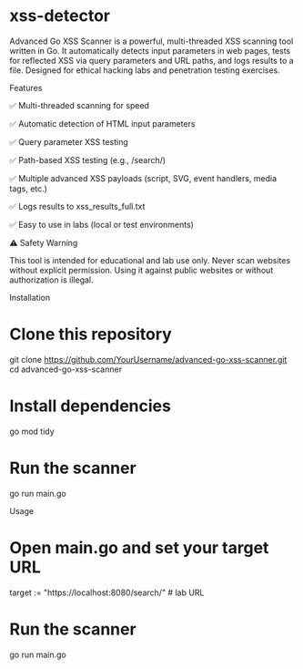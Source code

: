 # xss-detector
Advanced Go XSS Scanner is a powerful, multi-threaded XSS scanning tool written in Go. It automatically detects input parameters in web pages, tests for reflected XSS via query parameters and URL paths, and logs results to a file. Designed for ethical hacking labs and penetration testing exercises.


Features

✅ Multi-threaded scanning for speed

✅ Automatic detection of HTML input parameters

✅ Query parameter XSS testing

✅ Path-based XSS testing (e.g., /search/<payload>)

✅ Multiple advanced XSS payloads (script, SVG, event handlers, media tags, etc.)

✅ Logs results to xss_results_full.txt

✅ Easy to use in labs (local or test environments)

⚠️ Safety Warning

This tool is intended for educational and lab use only. Never scan websites without explicit permission. Using it against public websites or without authorization is illegal.



Installation

# Clone this repository
git clone https://github.com/YourUsername/advanced-go-xss-scanner.git
cd advanced-go-xss-scanner

# Install dependencies
go mod tidy

# Run the scanner
go run main.go



Usage

# Open main.go and set your target URL
target := "https://localhost:8080/search/" # lab URL

# Run the scanner
go run main.go
